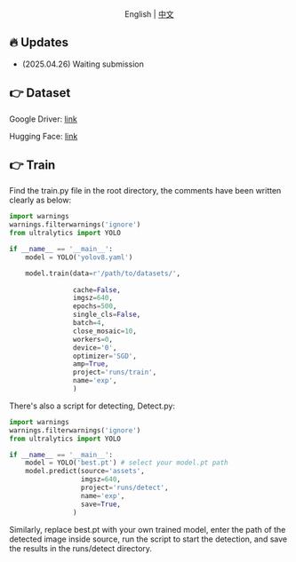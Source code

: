 
<div align="center">
  English | <a href="./README.zh-CN.md">中文</a> </a>
</div>

## 🔥 Updates
- (2025.04.26) Waiting submission


## 👉 Dataset

Google Driver: [link](https://drive.google.com/file/d/1UJcbH2cKLstZdyEJPGv_Hb3GP06MYJff/view?usp=sharinghu)

Hugging Face: [link](https://huggingface.co/datasets/loupk/pest_diseases)

## 👉 Train

Find the train.py file in the root directory, the comments have been written clearly as below:

```py
import warnings
warnings.filterwarnings('ignore')
from ultralytics import YOLO

if __name__ == '__main__':
    model = YOLO('yolov8.yaml')

    model.train(data=r'/path/to/datasets/',
 
                cache=False,
                imgsz=640,
                epochs=500,
                single_cls=False,  
                batch=4,
                close_mosaic=10,
                workers=0,
                device='0',
                optimizer='SGD', 
                amp=True,  
                project='runs/train',
                name='exp',
                )
```


There's also a script for detecting, Detect.py: 

```python
import warnings
warnings.filterwarnings('ignore')
from ultralytics import YOLO

if __name__ == '__main__':
    model = YOLO('best.pt') # select your model.pt path
    model.predict(source='assets',
                  imgsz=640,
                  project='runs/detect',
                  name='exp',
                  save=True,
                )
```

Similarly, replace best.pt with your own trained model, enter the path of the detected image
inside source, run the script to start the detection, and save the results in the runs/detect directory.







